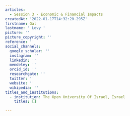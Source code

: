 ```yaml
---
articles:
  - Session 3 - Economic & Financial Impacts
createdAt: '2022-01-17T14:32:20.295Z'
firstname: Gal
lastname: ' Levy '
picture: ''
picture_copyright: ''
reference: ''
social_channels:
  google_scholar: ''
  instagram: ''
  linkedin: ''
  mendeley: ''
  orcid_id: ''
  researchgate: ''
  twitter: ''
  website: ''
  wikipedia: ''
titles_and_institutions:
  - institution: The Open University Of Israel, Israel
    titles: []

---
```

